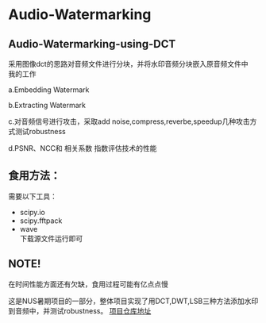 # Audio-Watermarking
## Audio-Watermarking-using-DCT

采用图像dct的思路对音频文件进行分块，并将水印音频分块嵌入原音频文件中  
我的工作

a.Embedding Watermark

b.Extracting Watermark

c.对音频信号进行攻击，采取add noise,compress,reverbe,speedup几种攻击方式测试robustness

d.PSNR、NCC和 相关系数 指数评估技术的性能

## 食用方法：  
需要以下工具：  
 - scipy.io
 - scipy.fftpack
 - wave  
 下载源文件运行即可
 
 ## NOTE!
 在时间性能方面还有欠缺，食用过程可能有亿点点慢
 
 这是NUS暑期项目的一部分，整体项目实现了用DCT,DWT,LSB三种方法添加水印到音频中，并测试robustness。
 [项目仓库地址](https://github.com/Eipi15926/Audio-Steganography-and-Watermark/tree/master)
 
 
